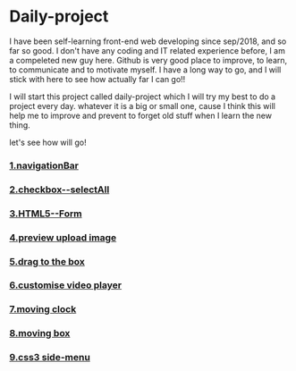 # Daily-project
I have been self-learning front-end web developing since sep/2018, and so far so good. I don't have any coding and IT related experience before, I am a compeleted new guy here. Github is very good place to improve, to learn, to communicate and to motivate myself. I have a long way to go, and I will stick with here to see how actually far I can go!!

I will start this project called daily-project which I will try my best to do a project every day. whatever it is a big or small one, cause I think this will help me to improve and prevent to forget old stuff when I learn the new thing.

let's see how will go!
<h3><a href="https://zodiacfly.github.io/Daily-project/naviTab/index.html">1.navigationBar</a></h3>
<h3><a href="https://zodiacfly.github.io/Daily-project/checkbox/index.html">2.checkbox--selectAll</a></h3>
<h3><a href="https://zodiacfly.github.io/Daily-project/html5form/index.html">3.HTML5--Form</a></h3>
<h3><a href="https://zodiacfly.github.io/Daily-project/previewImg/index.html">4.preview upload image</a></h3>
<h3><a href="https://zodiacfly.github.io/Daily-project/dragToTheBox/index.html">5.drag to the box</a></h3>
<h3><a href="https://zodiacfly.github.io/Daily-project/customVideoPlayer/index.html">6.customise video player</a></h3>
<h3><a href="https://zodiacfly.github.io/Daily-project/movingClock/index.html">7.moving clock</a></h3>
<h3><a href="https://zodiacfly.github.io/Daily-project/movingBox/index.html">8.moving box</a></h3>
<h3><a href="https://zodiacfly.github.io/Daily-project/css3Menu/index.html">9.css3 side-menu</a></h3>
